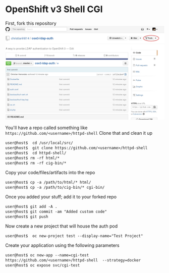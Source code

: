 # OpenShift v3 Shell CGI


First, fork this repository
![ldapfork](images/ldap-fork.jpg)

You'll have a repo called something like `https://github.com/<username>/httpd-shell` Clone that and clean it up

```
user@host$  cd /usr/local/src/
user@host$  git clone https://github.com/<username>/httpd-shell
user@host$  cd httpd-shell/
user@host$ rm -rf html/*
user@host$ rm -rf cig-bin/*
```

Copy your code/files/artifacts into the repo
```
user@host$ cp -a /path/to/html/* html/
user@host$ cp -a /path/to/cig-bin/* cgi-bin/
```

Once you added your stuff; add it to your forked repo 
```
user@host$ git add -A .
user@host$ git commit -am "Added custom code"
user@host$ git push
```

Now create a new project that will house the auth pod
```
user@host$  oc new-project test --display-name="Test Project"
```

Create your application using the following parameters
```
user@host$ oc new-app --name=cgi-test https://github.com/<username>/httpd-shell  --strategy=docker
user@host$ oc expose svc/cgi-test
```
